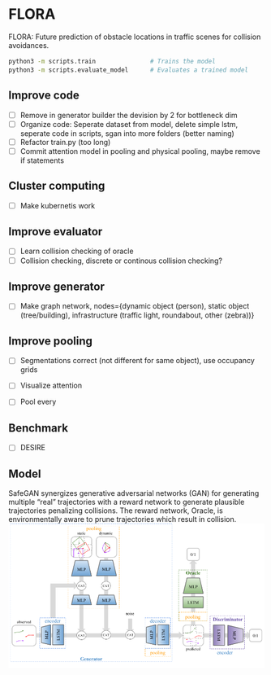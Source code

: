 # FLORA

FLORA: Future prediction of obstacle locations in traffic scenes for collision avoidances.

```bash
python3 -m scripts.train               # Trains the model
python3 -m scripts.evaluate_model      # Evaluates a trained model
```

## Improve code
- [ ] Remove in generator builder the devision by 2 for bottleneck dim
- [ ] Organize code: Seperate dataset from model, delete simple lstm, seperate code in scripts, sgan into more folders (better naming)
- [ ] Refactor train.py (too long)
- [ ] Commit attention model in pooling and physical pooling, maybe remove if statements

## Cluster computing
- [ ] Make kubernetis work

## Improve evaluator
- [ ] Learn collision checking of oracle
- [ ] Collision checking, discrete or continous collision checking?

## Improve generator
- [ ] Make graph network, nodes={dynamic object (person), static object (tree/building), infrastructure (traffic light, roundabout, other (zebra))}

## Improve pooling
- [ ] Segmentations correct (not different for same object), use occupancy grids
- [ ] Visualize attention
- [ ] Pool every



## Benchmark
- [ ] DESIRE

## Model 
SafeGAN synergizes generative adversarial networks (GAN) for generating multiple “real” trajectories with a reward network to generate plausible trajectories penalizing collisions. The reward network, Oracle, is environmentally aware to prune trajectories which result in collision.
![safeGAN](images/architecture.png)

